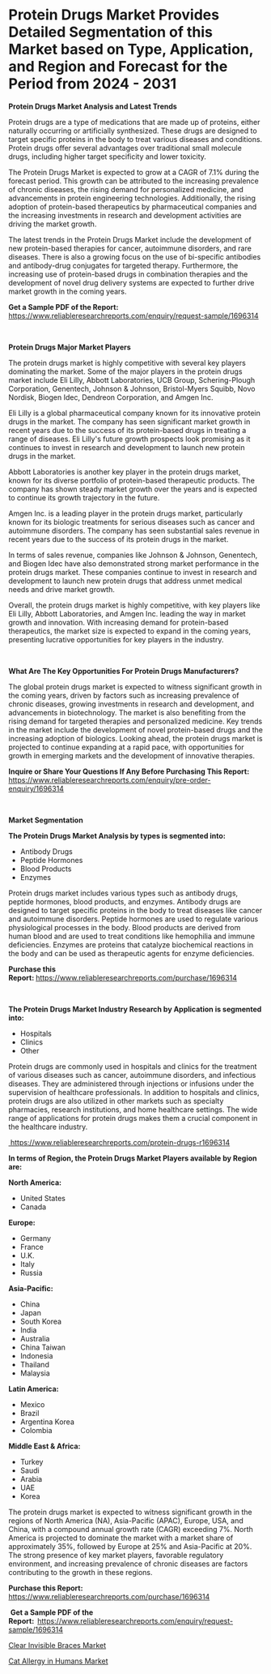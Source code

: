 <p><h1>Protein Drugs Market Provides Detailed Segmentation of this Market based on Type, Application, and Region and Forecast for the Period from 2024 - 2031</h1></p><p><strong>Protein Drugs Market Analysis and Latest Trends</strong></p>
<p><p>Protein drugs are a type of medications that are made up of proteins, either naturally occurring or artificially synthesized. These drugs are designed to target specific proteins in the body to treat various diseases and conditions. Protein drugs offer several advantages over traditional small molecule drugs, including higher target specificity and lower toxicity.</p><p>The Protein Drugs Market is expected to grow at a CAGR of 7.1% during the forecast period. This growth can be attributed to the increasing prevalence of chronic diseases, the rising demand for personalized medicine, and advancements in protein engineering technologies. Additionally, the rising adoption of protein-based therapeutics by pharmaceutical companies and the increasing investments in research and development activities are driving the market growth.</p><p>The latest trends in the Protein Drugs Market include the development of new protein-based therapies for cancer, autoimmune disorders, and rare diseases. There is also a growing focus on the use of bi-specific antibodies and antibody-drug conjugates for targeted therapy. Furthermore, the increasing use of protein-based drugs in combination therapies and the development of novel drug delivery systems are expected to further drive market growth in the coming years.</p></p>
<p><strong>Get a Sample PDF of the Report:&nbsp;</strong> <a href="https://www.reliableresearchreports.com/enquiry/request-sample/1696314">https://www.reliableresearchreports.com/enquiry/request-sample/1696314</a></p>
<p>&nbsp;</p>
<p><strong>Protein Drugs Major Market Players</strong></p>
<p><p>The protein drugs market is highly competitive with several key players dominating the market. Some of the major players in the protein drugs market include Eli Lilly, Abbott Laboratories, UCB Group, Schering-Plough Corporation, Genentech, Johnson & Johnson, Bristol-Myers Squibb, Novo Nordisk, Biogen Idec, Dendreon Corporation, and Amgen Inc.</p><p>Eli Lilly is a global pharmaceutical company known for its innovative protein drugs in the market. The company has seen significant market growth in recent years due to the success of its protein-based drugs in treating a range of diseases. Eli Lilly's future growth prospects look promising as it continues to invest in research and development to launch new protein drugs in the market.</p><p>Abbott Laboratories is another key player in the protein drugs market, known for its diverse portfolio of protein-based therapeutic products. The company has shown steady market growth over the years and is expected to continue its growth trajectory in the future.</p><p>Amgen Inc. is a leading player in the protein drugs market, particularly known for its biologic treatments for serious diseases such as cancer and autoimmune disorders. The company has seen substantial sales revenue in recent years due to the success of its protein drugs in the market.</p><p>In terms of sales revenue, companies like Johnson & Johnson, Genentech, and Biogen Idec have also demonstrated strong market performance in the protein drugs market. These companies continue to invest in research and development to launch new protein drugs that address unmet medical needs and drive market growth.</p><p>Overall, the protein drugs market is highly competitive, with key players like Eli Lilly, Abbott Laboratories, and Amgen Inc. leading the way in market growth and innovation. With increasing demand for protein-based therapeutics, the market size is expected to expand in the coming years, presenting lucrative opportunities for key players in the industry.</p></p>
<p>&nbsp;</p>
<p><strong>What Are The Key Opportunities For Protein Drugs Manufacturers?</strong></p>
<p><p>The global protein drugs market is expected to witness significant growth in the coming years, driven by factors such as increasing prevalence of chronic diseases, growing investments in research and development, and advancements in biotechnology. The market is also benefiting from the rising demand for targeted therapies and personalized medicine. Key trends in the market include the development of novel protein-based drugs and the increasing adoption of biologics. Looking ahead, the protein drugs market is projected to continue expanding at a rapid pace, with opportunities for growth in emerging markets and the development of innovative therapies.</p></p>
<p><strong>Inquire or Share Your Questions If Any Before Purchasing This Report:</strong> <a href="https://www.reliableresearchreports.com/enquiry/pre-order-enquiry/1696314">https://www.reliableresearchreports.com/enquiry/pre-order-enquiry/1696314</a></p>
<p>&nbsp;</p>
<p><strong>Market Segmentation</strong></p>
<p><strong>The Protein Drugs Market Analysis by types is segmented into:</strong></p>
<p><ul><li>Antibody Drugs</li><li>Peptide Hormones</li><li>Blood Products</li><li>Enzymes</li></ul></p>
<p><p>Protein drugs market includes various types such as antibody drugs, peptide hormones, blood products, and enzymes. Antibody drugs are designed to target specific proteins in the body to treat diseases like cancer and autoimmune disorders. Peptide hormones are used to regulate various physiological processes in the body. Blood products are derived from human blood and are used to treat conditions like hemophilia and immune deficiencies. Enzymes are proteins that catalyze biochemical reactions in the body and can be used as therapeutic agents for enzyme deficiencies.</p></p>
<p><strong>Purchase this Report:&nbsp;</strong><a href="https://www.reliableresearchreports.com/purchase/1696314">https://www.reliableresearchreports.com/purchase/1696314</a></p>
<p>&nbsp;</p>
<p><strong>The Protein Drugs Market Industry Research by Application is segmented into:</strong></p>
<p><ul><li>Hospitals</li><li>Clinics</li><li>Other</li></ul></p>
<p><p>Protein drugs are commonly used in hospitals and clinics for the treatment of various diseases such as cancer, autoimmune disorders, and infectious diseases. They are administered through injections or infusions under the supervision of healthcare professionals. In addition to hospitals and clinics, protein drugs are also utilized in other markets such as specialty pharmacies, research institutions, and home healthcare settings. The wide range of applications for protein drugs makes them a crucial component in the healthcare industry.</p></p>
<p><a href="https://www.reliableresearchreports.com/protein-drugs-r1696314">&nbsp;https://www.reliableresearchreports.com/protein-drugs-r1696314</a></p>
<p><strong>In terms of Region, the Protein Drugs Market Players available by Region are:</strong></p>
<p>
    <p> <strong> North America: </strong>
        <ul>
            <li>United States</li>
            <li>Canada</li>
        </ul>
        </p> 
    <p> <strong> Europe: </strong>
        <ul>
            <li>Germany</li>
            <li>France</li>
            <li>U.K.</li>
            <li>Italy</li>
            <li>Russia</li>
        </ul>
        </p> 
    <p> <strong> Asia-Pacific: </strong>
        <ul>
            <li>China</li>
            <li>Japan</li>
            <li>South Korea</li>
            <li>India</li>
            <li>Australia</li>
            <li>China Taiwan</li>
            <li>Indonesia</li>
            <li>Thailand</li>
            <li>Malaysia</li>
        </ul>
        </p> 
    <p> <strong> Latin America: </strong>
        <ul>
            <li>Mexico</li>
            <li>Brazil</li>
            <li>Argentina Korea</li>
            <li>Colombia</li>
        </ul>
        </p> 
    <p> <strong> Middle East & Africa: </strong>
        <ul>
            <li>Turkey</li>
            <li>Saudi</li>
            <li>Arabia</li>
            <li>UAE</li>
            <li>Korea</li>
        </ul>
    </p>
    </p>
<p><p>The protein drugs market is expected to witness significant growth in the regions of North America (NA), Asia-Pacific (APAC), Europe, USA, and China, with a compound annual growth rate (CAGR) exceeding 7%. North America is projected to dominate the market with a market share of approximately 35%, followed by Europe at 25% and Asia-Pacific at 20%. The strong presence of key market players, favorable regulatory environment, and increasing prevalence of chronic diseases are factors contributing to the growth in these regions.</p></p>
<p><strong>Purchase this Report: </strong><a href="https://www.reliableresearchreports.com/purchase/1696314">https://www.reliableresearchreports.com/purchase/1696314</a></p>
<p>&nbsp;<strong>Get a Sample PDF of the Report:&nbsp;&nbsp;</strong><a href="https://www.reliableresearchreports.com/enquiry/request-sample/1696314">https://www.reliableresearchreports.com/enquiry/request-sample/1696314</a></p>
<p><strong></strong></p>
<p><p><a href="https://view.publitas.com/reportprime-1/global-clear-invisible-braces-market-trends-insights-into-growth-opportunities-and-challenges-forecasted-from-2024-to-2031/">Clear Invisible Braces Market</a></p><p><a href="https://github.com/DeonteStanton2023/Market-Research-Report-List-2/blob/main/cat-allergy-in-humans-market.md">Cat Allergy in Humans Market</a></p></p>